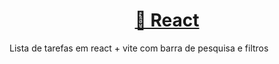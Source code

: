 <h1 align="center">
    <a href="https://pt-br.reactjs.org/">🔗 React</a>
</h1>
<p>Lista de tarefas em react + vite com barra de pesquisa e filtros</p>
